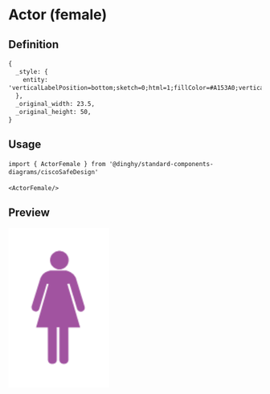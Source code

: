 # Actor (female)

## Definition

```
{
  _style: { 
    entity: 'verticalLabelPosition=bottom;sketch=0;html=1;fillColor=#A153A0;verticalAlign=top;align=center;pointerEvents=1;shape=mxgraph.cisco_safe.design.actor_1;',
  },
  _original_width: 23.5,
  _original_height: 50,
}
```

## Usage

```
import { ActorFemale } from '@dinghy/standard-components-diagrams/ciscoSafeDesign'

<ActorFemale/>
```

## Preview

<img src="./actor-female.png" width="200"/>
